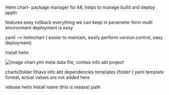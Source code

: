 Helm chart- package manager for k8, helps to manage build and deploy appln

features
easy rollback
everything we can keep in parameter form 
multi environment deployment is easy


yaml --> helmchart ( easier to maintain, easily perform version control, easy deployment) 

install helm

![image](https://github.com/user-attachments/assets/2923004d-da79-41eb-93e1-39d0723acce8)
chart.yml
meta data file, contais info abt project

charts(folder 
0have info abt dependencies 
templates (folder )
yaml template format, actual values are not added here 

release 
helm install name (this is reease) path
